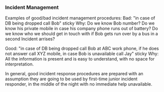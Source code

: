 ### Incident Management

Examples of good/bad incident management procedures:
Bad: "in case of DB being dropped call Bob" sticky
Why: Do we know Bob number? Do we know his private mobile in case his company phone runs out of battery? Do we know who we should get in touch with if Bob gets run over by a bus in a second Incident arrises?

Good: "in case of DB being dropped call Bob at ABC work phone, if he does not answer call XYZ mobile, in case Bob is unavailable call Jay" sticky
Why: All the information is present and is easy to understand, with no space for interpretation.

In general, good incident response procedures are prepared with an assumption they are going to be used by first-time junior incident responder, in the middle of the night with no immediate help unavailable.
